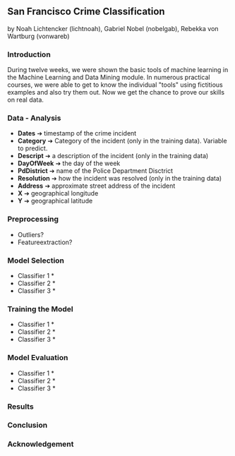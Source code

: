 ## San Francisco Crime Classification
 by Noah Lichtencker (lichtnoah), Gabriel Nobel (nobelgab), Rebekka von Wartburg (vonwareb)

### Introduction
During twelve weeks, we were shown the basic tools of machine learning in the Machine Learning and
Data Mining module. In numerous practical courses, we were able to get to know the individual
"tools" using fictitious examples and also try them out. Now we get the chance to prove our skills
on real data.


### Data - Analysis
* **Dates** &#10132;  timestamp of the crime incident
* **Category** &#10132; Category of the incident (only in the training data). Variable to predict.
* **Descript** &#10132; a description of the incident (only in the training data)
* **DayOfWeek** &#10132; the day of the week
* **PdDistrict** &#10132; name of the Police Department Disctrict
* **Resolution** &#10132; how the incident was resolved (only in the training data)
* **Address** &#10132; approximate street address of the incident
* **X** &#10132; geographical longitude
* **Y** &#10132; geographical latitude



### Preprocessing
* Outliers?
* Featureextraction?


### Model Selection
* Classifier 1
  * 
* Classifier 2
  * 
* Classifier 3
  * 

### Training the Model

* Classifier 1
  * 
* Classifier 2
  * 
* Classifier 3
  * 

### Model Evaluation

* Classifier 1
  * 
* Classifier 2
  * 
* Classifier 3
  * 


### Results    

### Conclusion

### Acknowledgement
